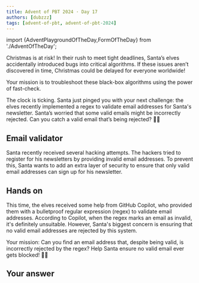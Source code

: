 ```yaml
---
title: Advent of PBT 2024 · Day 17
authors: [dubzzz]
tags: [advent-of-pbt, advent-of-pbt-2024]
---
```


import {AdventPlaygroundOfTheDay,FormOfTheDay} from './AdventOfTheDay';

Christmas is at risk! In their rush to meet tight deadlines, Santa’s elves accidentally introduced bugs into critical algorithms. If these issues aren’t discovered in time, Christmas could be delayed for everyone worldwide!

Your mission is to troubleshoot these black-box algorithms using the power of fast-check.

The clock is ticking. Santa just pinged you with your next challenge: the elves recently implemented a regex to validate email addresses for Santa's newsletter. Santa’s worried that some valid emails might be incorrectly rejected. Can you catch a valid email that’s being rejected? 🎅✨

<!--truncate-->

## Email validator

Santa recently received several hacking attempts. The hackers tried to register for his newsletters by providing invalid email addresses. To prevent this, Santa wants to add an extra layer of security to ensure that only valid email addresses can sign up for his newsletter.

## Hands on

This time, the elves received some help from GitHub Copilot, who provided them with a bulletproof regular expression (regex) to validate email addresses. According to Copilot, when the regex marks an email as invalid, it's definitely unsuitable. However, Santa's biggest concern is ensuring that no valid email addresses are rejected by this system.

Your mission: Can you find an email address that, despite being valid, is incorrectly rejected by the regex? Help Santa ensure no valid email ever gets blocked! 🎄✨

<AdventPlaygroundOfTheDay />

## Your answer

<FormOfTheDay />
